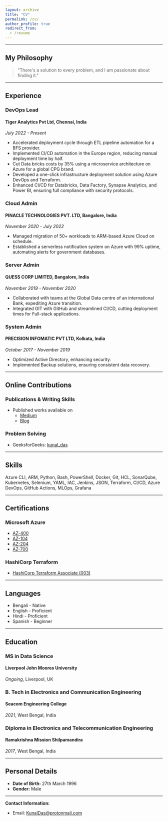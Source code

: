 ```yaml
---
layout: archive
title: "CV"
permalink: /cv/
author_profile: true
redirect_from:
  - /resume
---
```

  
---
## My Philosophy
> "There's a solution to every problem, and I am passionate about finding it."

---

## Experience

### DevOps Lead
#### Tiger Analytics Pvt Ltd, Chennai, India
*July 2022 - Present*
- Accelerated deployment cycle through ETL pipeline automation for a BFS provider.
- Implemented CI/CD automation in the Europe region, reducing manual deployment time by half.
- Cut Data bricks costs by 35% using a microservice architecture on Azure for a global CPG brand.
- Developed a one-click infrastructure deployment solution using Azure DevOps and Terraform.
- Enhanced CI/CD for Databricks, Data Factory, Synapse Analytics, and Power BI, ensuring full compliance with security protocols.

### Cloud Admin
#### PINACLE TECHNOLOGIES PVT. LTD, Bangalore, India
*November 2020 - July 2022*
- Managed migration of 50+ workloads to ARM-based Azure Cloud on schedule.
- Established a serverless notification system on Azure with 99% uptime, automating alerts for government databases.

### Server Admin
#### QUESS CORP LIMITED, Bangalore, India
*November 2019 - November 2020*
- Collaborated with teams at the Global Data centre of an international Bank, expediting Azure transition.
- Integrated GIT with GitHub and streamlined CI/CD, cutting deployment times for Full-stack applications.

### System Admin
#### PRECISION INFOMATIC PVT LTD, Kolkata, India
*October 2017 - November 2019*
- Optimized Active Directory, enhancing security.
- Implemented Backup solutions, ensuring consistent data recovery.

---

## Online Contributions

### Publications & Writing Skills
- Published works available on 
  - [Medium](https://kunaldaskd.medium.com)
  - [Blog](https://kunalworldwide.github.io/year-archive/)
  
### Problem Solving
- GeeksforGeeks: [kunal_das](https://auth.geeksforgeeks.org/user/kunal_das)

---

## Skills
Azure CLI, ARM, Python, Bash, PowerShell, Docker, Git, HCL, SonarQube, Kubernetes, Selenium, YAML, IAC, Jenkins, JSON, Terraform, CI/CD, Azure DevOps, GitHub Actions, MLOps, Grafana

---

## Certifications

### Microsoft Azure
- [AZ-400](https://learn.microsoft.com/api/credentials/share/en-gb/kunaldas-1562/8EE29C994AF3E0FB?sharingId=D3163C5C8DC3CA89)
- [AZ-104](https://learn.microsoft.com/api/credentials/share/en-gb/kunaldas-1562/C7C88BA78C786F7C?sharingId=D3163C5C8DC3CA89)
- [AZ-204](https://learn.microsoft.com/api/credentials/share/en-gb/kunaldas-1562/B74FC4B5FAB93252?sharingId=D3163C5C8DC3CA89)
- [AZ-700](https://learn.microsoft.com/api/credentials/share/en-gb/kunaldas-1562/386D2CE66397401B?sharingId=D3163C5C8DC3CA89)

### HashiCorp Terraform
- [HashiCorp Terraform Associate (003)](https://www.credly.com/badges/82c75d4f-a7a6-412e-b289-9af5e595c855/public_url)

---

## Languages
- Bengali - Native
- English - Proficient
- Hindi - Proficient
- Spanish - Beginner

---

## Education

### MS in Data Science
#### Liverpool John Moores University
*Ongoing*, Liverpool, UK

### B. Tech in Electronics and Communication Engineering
#### Seacom Engineering College
*2021*, West Bengal, India

### Diploma in Electronics and Telecommunication Engineering
#### Ramakrishna Mission Shilpamandira
*2017*, West Bengal, India

---

## Personal Details
- **Date of Birth:** 27th March 1996
- **Gender:** Male

---


**Contact Information:**
- Email: [KunalDas@protonmail.com](mailto:KunalDas@protonmail.com)
